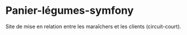 # Panier-légumes-symfony

Site de mise en relation entre les maraîchers et les clients (circuit-court).



